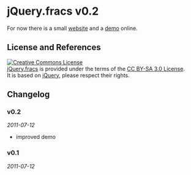 # jQuery.fracs v0.2

For now there is a small [website](http://larsjung.de/fracs) and a [demo](http://larsjung.de/fracs/demo) online.


## License and References

<a rel="license" href="http://creativecommons.org/licenses/by-sa/3.0/"><img alt="Creative Commons License" style="border-width:0" src="http://i.creativecommons.org/l/by-sa/3.0/88x31.png" /></a>  
[jQuery.fracs](http://larsjung.de/fracs) is provided under the terms of the [CC BY-SA 3.0 License](http://creativecommons.org/licenses/by-sa/3.0/).  
It is based on
[jQuery](http://jquery.com),
please respect their rights.


## Changelog

### v0.2
*2011-07-12*

* improved demo


### v0.1
*2011-07-12*
